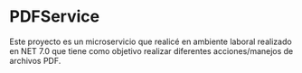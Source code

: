 # PDFService
Este proyecto es un microservicio que realicé en ambiente laboral realizado en NET 7.0 que tiene como objetivo realizar diferentes acciones/manejos de archivos PDF.
